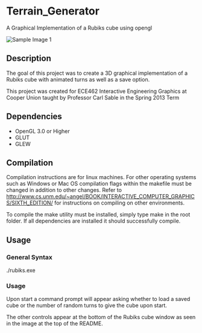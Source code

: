 Terrain_Generator
=================

A Graphical Implementation of a Rubiks cube using opengl

![Sample Image 1](https://raw.github.com/rgruener/RubiksCube/master/sample_images/rubiks_cube.png)

## Description ##

The goal of this project was to create a 3D graphical implementation of
a Rubiks cube with animated turns as well as a save option.

This project was created for ECE462 Interactive Engineering Graphics at
Cooper Union taught by Professor Carl Sable in the Spring 2013 Term

## Dependencies ##

* OpenGL 3.0 or Higher
* GLUT
* GLEW

## Compilation ##

Compilation instructions are for linux machines.  For other operating
systems such as Windows or Mac OS compilation flags within the makefile
must be changed in addition to other changes.  Refer to 
http://www.cs.unm.edu/~angel/BOOK/INTERACTIVE_COMPUTER_GRAPHICS/SIXTH_EDITION/
for instructions on compiling on other environments.

To compile the make utility must be installed, simply type make in the root folder.
If all dependencies are installed it should successfully compile.

## Usage ##

### General Syntax ###
./rubiks.exe

### Usage ###

Upon start a command prompt will appear asking whether to load a saved cube
or the number of random turns to give the cube upon start.

The other controls appear at the bottom of the Rubiks cube window as seen in
the image at the top of the README.
